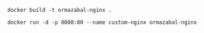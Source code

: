 ```docker build -t ormazabal-nginx .```

```docker run -d -p 8080:80 --name custom-nginx ormazabal-nginx```

